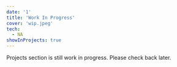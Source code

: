 ```yaml
---
date: '1'
title: 'Work In Progress'
cover: 'wip.jpeg'
tech:
  - NA
showInProjects: true
---
```


Projects section is still work in progress. Please check back later.